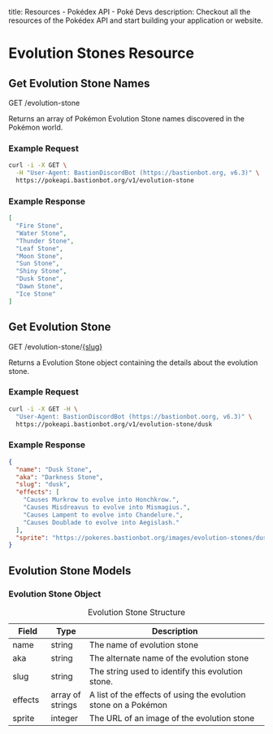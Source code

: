 title: Resources - Pokédex API - Poké Devs
description: Checkout all the resources of the Pokédex API and start building your application or website.

# Evolution Stones Resource

## Get Evolution Stone Names
<span class="resource"><span class="get">GET</span> /evolution-stone</span>

Returns an array of Pokémon Evolution Stone names discovered in the Pokémon
world.

### Example Request
```bash
curl -i -X GET \
  -H "User-Agent: BastionDiscordBot (https://bastionbot.org, v6.3)" \
  https://pokeapi.bastionbot.org/v1/evolution-stone
```

### Example Response
```json
[
  "Fire Stone",
  "Water Stone",
  "Thunder Stone",
  "Leaf Stone",
  "Moon Stone",
  "Sun Stone",
  "Shiny Stone",
  "Dusk Stone",
  "Dawn Stone",
  "Ice Stone"
]
```

## Get Evolution Stone
<span class="resource"><span class="get">GET</span> /evolution-stone/<a href="#evolution-stone-object">{slug}</a></span>

Returns a Evolution Stone object containing the details about the evolution
stone.

### Example Request
```bash
curl -i -X GET -H \
  "User-Agent: BastionDiscordBot (https://bastionbot.oorg, v6.3)" \
  https://pokeapi.bastionbot.org/v1/evolution-stone/dusk
```

### Example Response
```json
{
  "name": "Dusk Stone",
  "aka": "Darkness Stone",
  "slug": "dusk",
  "effects": [
    "Causes Murkrow to evolve into Honchkrow.",
    "Causes Misdreavus to evolve into Mismagius.",
    "Causes Lampent to evolve into Chandelure.",
    "Causes Doublade to evolve into Aegislash."
  ],
  "sprite": "https://pokeres.bastionbot.org/images/evolution-stones/dusk-stone.png"
}
```

## Evolution Stone Models

### Evolution Stone Object
<table>
  <caption>Evolution Stone Structure</caption>
  <thead>
    <tr class="header">
      <th width="15%">Field</th>
      <th width="15%">Type</th>
      <th width="70%">Description</th>
    </tr>
  </thead>
  <tbody>
    <tr>
      <td>name</td>
      <td>string</td>
      <td>The name of evolution stone</td>
    </tr>
    <tr>
      <td>aka</td>
      <td>string</td>
      <td>The alternate name of the evolution stone</td>
    </tr>
    <tr>
      <td>slug</td>
      <td>string</td>
      <td>The string used to identify this evolution stone.</td>
    </tr>
    <tr>
      <td>effects</td>
      <td>array of strings</td>
      <td>A list of the effects of using the evolution stone on a Pokémon</td>
    </tr>
    <tr>
      <td>sprite</td>
      <td>integer</td>
      <td>The URL of an image of the evolution stone</td>
    </tr>
  </tbody>
</table>
